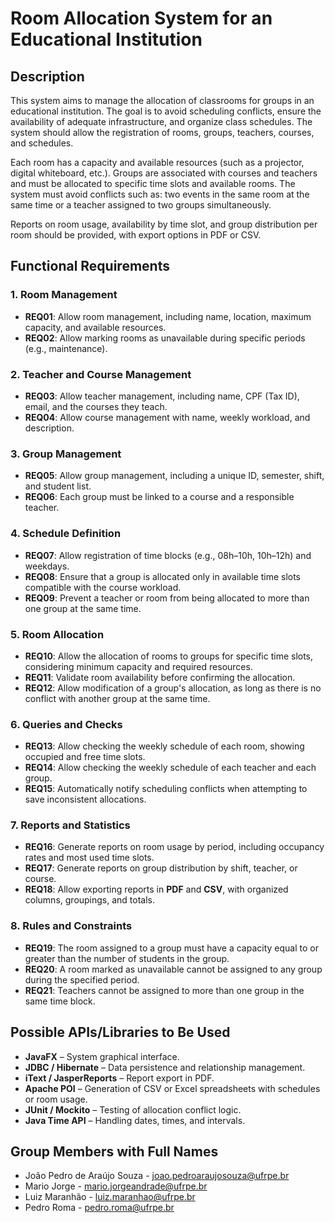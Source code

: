 # Room Allocation System for an Educational Institution

## Description

This system aims to manage the allocation of classrooms for groups in an educational institution. The goal is to avoid scheduling conflicts, ensure the availability of adequate infrastructure, and organize class schedules. The system should allow the registration of rooms, groups, teachers, courses, and schedules.

Each room has a capacity and available resources (such as a projector, digital whiteboard, etc.). Groups are associated with courses and teachers and must be allocated to specific time slots and available rooms. The system must avoid conflicts such as: two events in the same room at the same time or a teacher assigned to two groups simultaneously.

Reports on room usage, availability by time slot, and group distribution per room should be provided, with export options in PDF or CSV.

## Functional Requirements

### 1. Room Management

- **REQ01**: Allow room management, including name, location, maximum capacity, and available resources.
- **REQ02**: Allow marking rooms as unavailable during specific periods (e.g., maintenance).

### 2. Teacher and Course Management

- **REQ03**: Allow teacher management, including name, CPF (Tax ID), email, and the courses they teach.
- **REQ04**: Allow course management with name, weekly workload, and description.

### 3. Group Management

- **REQ05**: Allow group management, including a unique ID, semester, shift, and student list.
- **REQ06**: Each group must be linked to a course and a responsible teacher.

### 4. Schedule Definition

- **REQ07**: Allow registration of time blocks (e.g., 08h–10h, 10h–12h) and weekdays.
- **REQ08**: Ensure that a group is allocated only in available time slots compatible with the course workload.
- **REQ09**: Prevent a teacher or room from being allocated to more than one group at the same time.

### 5. Room Allocation

- **REQ10**: Allow the allocation of rooms to groups for specific time slots, considering minimum capacity and required resources.
- **REQ11**: Validate room availability before confirming the allocation.
- **REQ12**: Allow modification of a group's allocation, as long as there is no conflict with another group at the same time.

### 6. Queries and Checks

- **REQ13**: Allow checking the weekly schedule of each room, showing occupied and free time slots.
- **REQ14**: Allow checking the weekly schedule of each teacher and each group.
- **REQ15**: Automatically notify scheduling conflicts when attempting to save inconsistent allocations.

### 7. Reports and Statistics

- **REQ16**: Generate reports on room usage by period, including occupancy rates and most used time slots.
- **REQ17**: Generate reports on group distribution by shift, teacher, or course.
- **REQ18**: Allow exporting reports in **PDF** and **CSV**, with organized columns, groupings, and totals.

### 8. Rules and Constraints

- **REQ19**: The room assigned to a group must have a capacity equal to or greater than the number of students in the group.
- **REQ20**: A room marked as unavailable cannot be assigned to any group during the specified period.
- **REQ21**: Teachers cannot be assigned to more than one group in the same time block.

## Possible APIs/Libraries to Be Used

- **JavaFX** – System graphical interface.
- **JDBC / Hibernate** – Data persistence and relationship management.
- **iText / JasperReports** – Report export in PDF.
- **Apache POI** – Generation of CSV or Excel spreadsheets with schedules or room usage.
- **JUnit / Mockito** – Testing of allocation conflict logic.
- **Java Time API** – Handling dates, times, and intervals.

## Group Members with Full Names

- João Pedro de Araújo Souza - joao.pedroaraujosouza@ufrpe.br  
- Mario Jorge - mario.jorgeandrade@ufrpe.br  
- Luiz Maranhão - luiz.maranhao@ufrpe.br  
- Pedro Roma - pedro.roma@ufrpe.br
